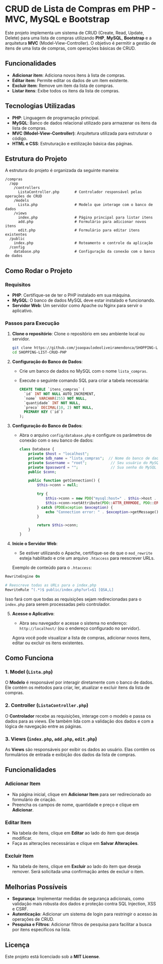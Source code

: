 # CRUD de Lista de Compras em PHP - MVC, MySQL e Bootstrap

Este projeto implementa um sistema de CRUD (Create, Read, Update, Delete) para uma lista de compras utilizando **PHP**, **MySQL**, **Bootstrap** e a arquitetura **MVC** (Model-View-Controller). O objetivo é permitir a gestão de itens de uma lista de compras, com operações básicas de CRUD.

## Funcionalidades

- **Adicionar item**: Adiciona novos itens à lista de compras.
- **Editar item**: Permite editar os dados de um item existente.
- **Excluir item**: Remove um item da lista de compras.
- **Listar itens**: Exibe todos os itens da lista de compras.

## Tecnologias Utilizadas

- **PHP**: Linguagem de programação principal.
- **MySQL**: Banco de dados relacional utilizado para armazenar os itens da lista de compras.
- **MVC (Model-View-Controller)**: Arquitetura utilizada para estruturar o código.
- **HTML e CSS**: Estruturação e estilização básica das páginas.

## Estrutura do Projeto

A estrutura do projeto é organizada da seguinte maneira:

```
/compras
  /app
    /controllers
      ListaController.php       # Controlador responsável pelas operações de CRUD
    /models
      Lista.php                 # Modelo que interage com o banco de dados
    /views
      index.php                 # Página principal para listar itens
      add.php                   # Formulário para adicionar novos itens
      edit.php                  # Formulário para editar itens existentes
  /public
    index.php                   # Roteamento e controle da aplicação
  /config
    database.php                # Configuração da conexão com o banco de dados
```

## Como Rodar o Projeto

### Requisitos

- **PHP**: Certifique-se de ter o PHP instalado em sua máquina.
- **MySQL**: O banco de dados MySQL deve estar instalado e funcionando.
- **Servidor Web**: Um servidor como Apache ou Nginx para servir o aplicativo.

### Passos para Execução

1. **Clone o repositório**:
   Clone o repositório em seu ambiente local ou servidor.

   ```bash
   git clone https://github.com/joaopaulodeoliveiramendonca/SHOPPING-LIST-CRUD-PHP.git
   cd SHOPPING-LIST-CRUD-PHP
   ```

2. **Configuração do Banco de Dados**:
   - Crie um banco de dados no MySQL com o nome `lista_compras`.
   - Execute o seguinte comando SQL para criar a tabela necessária:

     ```sql
     CREATE TABLE `itens_compras` (
       `id` INT NOT NULL AUTO_INCREMENT,
       `nome` VARCHAR(255) NOT NULL,
       `quantidade` INT NOT NULL,
       `preco` DECIMAL(10, 2) NOT NULL,
       PRIMARY KEY (`id`)
     );
     ```

3. **Configuração do Banco de Dados**:
   - Abra o arquivo `config/database.php` e configure os parâmetros de conexão com o seu banco de dados:

     ```php
     class Database {
         private $host = "localhost";
         private $db_name = "lista_compras";  // Nome do banco de dados
         private $username = "root";           // Seu usuário do MySQL
         private $password = "";               // Sua senha do MySQL
         public $conn;

         public function getConnection() {
             $this->conn = null;

             try {
                 $this->conn = new PDO("mysql:host=" . $this->host . ";dbname=" . $this->db_name, $this->username, $this->password);
                 $this->conn->setAttribute(PDO::ATTR_ERRMODE, PDO::ERRMODE_EXCEPTION);
             } catch (PDOException $exception) {
                 echo "Connection error: " . $exception->getMessage();
             }

             return $this->conn;
         }
     }
     ```

4. **Inicie o Servidor Web**:
   - Se estiver utilizando o Apache, certifique-se de que o `mod_rewrite` esteja habilitado e crie um arquivo `.htaccess` para reescrever URLs.

   Exemplo de conteúdo para o `.htaccess`:

```apache
RewriteEngine On

# Reescreve todas as URLs para o index.php
RewriteRule ^(.*)$ public/index.php?url=$1 [QSA,L]
```

   Isso fará com que todas as requisições sejam redirecionadas para o `index.php` para serem processadas pelo controlador.

5. **Acesse o Aplicativo**:
   - Abra seu navegador e acesse o sistema no endereço: `http://localhost/` (ou o endereço configurado no servidor).

   Agora você pode visualizar a lista de compras, adicionar novos itens, editar ou excluir os itens existentes.

## Como Funciona

### 1. **Model** (`Lista.php`)

O **Modelo** é responsável por interagir diretamente com o banco de dados. Ele contém os métodos para criar, ler, atualizar e excluir itens da lista de compras.

### 2. **Controller** (`ListaController.php`)

O **Controlador** recebe as requisições, interage com o modelo e passa os dados para as views. Ele também lida com a validação dos dados e com a lógica de navegação entre as páginas.

### 3. **Views** (`index.php`, `add.php`, `edit.php`)

As **Views** são responsáveis por exibir os dados ao usuário. Elas contêm os formulários de entrada e exibição dos dados da lista de compras.

## Funcionalidades

### Adicionar Item

- Na página inicial, clique em **Adicionar Item** para ser redirecionado ao formulário de criação.
- Preencha os campos de nome, quantidade e preço e clique em **Adicionar**.

### Editar Item

- Na tabela de itens, clique em **Editar** ao lado do item que deseja modificar.
- Faça as alterações necessárias e clique em **Salvar Alterações**.

### Excluir Item

- Na tabela de itens, clique em **Excluir** ao lado do item que deseja remover. Será solicitada uma confirmação antes de excluir o item.

## Melhorias Possíveis

- **Segurança**: Implementar medidas de segurança adicionais, como validação mais robusta dos dados e proteção contra SQL Injection, XSS e CSRF.
- **Autenticação**: Adicionar um sistema de login para restringir o acesso às operações de CRUD.
- **Pesquisa e Filtros**: Adicionar filtros de pesquisa para facilitar a busca por itens específicos na lista.

## Licença

Este projeto está licenciado sob a **MIT License**.
